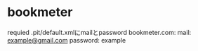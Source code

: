 # bookmeter
requied .pit/default.xmlにmailとpassword
bookmeter.com:
  mail: example@gmail.com
  password: example
